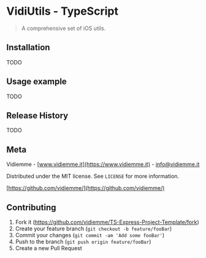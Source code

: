 # VidiUtils - TypeScript

> A comprehensive set of iOS utils.

## Installation

TODO

## Usage example

TODO

## Release History

TODO

## Meta
Vidiemme - [www.vidiemme.it](https://www.vidiemme.it) - info@vidiemme.it

Distributed under the MIT license. See ``LICENSE`` for more information.

[https://github.com/vidiemme/](https://github.com/vidiemme/)

## Contributing

1. Fork it (<https://github.com/vidiemme/TS-Express-Project-Template/fork>)
2. Create your feature branch (`git checkout -b feature/fooBar`)
3. Commit your changes (`git commit -am 'Add some fooBar'`)
4. Push to the branch (`git push origin feature/fooBar`)
5. Create a new Pull Request
